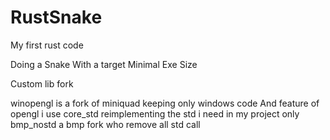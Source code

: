 # RustSnake
My first rust code

Doing a Snake With a target Minimal Exe Size

Custom lib fork

winopengl is a fork of miniquad keeping only windows code And feature of opengl i use
core_std reimplementing the std i need in my project only
bmp_nostd a bmp fork who remove all std call

